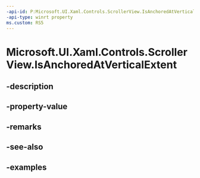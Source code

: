 ```yaml
---
-api-id: P:Microsoft.UI.Xaml.Controls.ScrollerView.IsAnchoredAtVerticalExtent
-api-type: winrt property
ms.custom: RS5
---
```


<!-- Property syntax.
public bool IsAnchoredAtVerticalExtent { get;  set; }
-->

# Microsoft.UI.Xaml.Controls.ScrollerView.IsAnchoredAtVerticalExtent

## -description

## -property-value

## -remarks

## -see-also

## -examples

